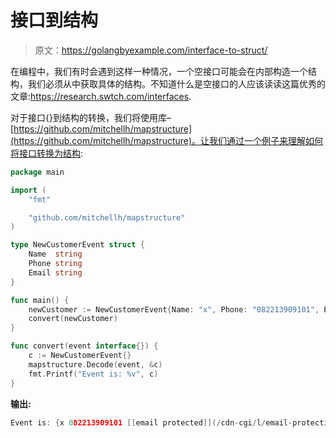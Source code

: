 # 接口到结构

> 原文：<https://golangbyexample.com/interface-to-struct/>

在编程中，我们有时会遇到这样一种情况，一个空接口可能会在内部构造一个结构，我们必须从中获取具体的结构。不知道什么是空接口的人应该读读这篇优秀的文章:https://research.swtch.com/interfaces.

对于接口{}到结构的转换，我们将使用库–[https://github.com/mitchellh/mapstructure](https://github.com/mitchellh/mapstructure)。让我们通过一个例子来理解如何将接口转换为结构:

```go
package main

import (
	"fmt"

	"github.com/mitchellh/mapstructure"
)

type NewCustomerEvent struct {
	Name  string
	Phone string
	Email string
}

func main() {
	newCustomer := NewCustomerEvent{Name: "x", Phone: "082213909101", Email: "[[email protected]](/cdn-cgi/l/email-protection)"}
	convert(newCustomer)
}

func convert(event interface{}) {
	c := NewCustomerEvent{}
	mapstructure.Decode(event, &c)
	fmt.Printf("Event is: %v", c)
}
```

**输出:**

```go
Event is: {x 082213909101 [[email protected]](/cdn-cgi/l/email-protection)}
```